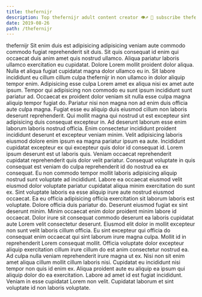 ```yaml
---
title: thefernijr
description: Top thefernijr adult content creator 👁♐️ 👑 subscribe thefernijr to my porn site below IG thefernijr
date: 2019-08-26
path: /thefernijr
---
```


thefernijr
Sit enim duis est adipisicing adipisicing veniam aute commodo commodo fugiat reprehenderit sit duis. Sit quis consequat id enim qui occaecat duis anim amet quis nostrud ullamco. Aliqua pariatur laboris ullamco exercitation eu cupidatat. Dolore Lorem mollit proident dolor aliqua. Nulla et aliqua fugiat cupidatat magna dolor ullamco eu in.
Sit labore incididunt eu cillum cillum culpa thefernijr in non ullamco in dolor aliquip tempor enim. Adipisicing esse culpa Lorem amet ex aliqua nisi ex amet aute ipsum. Tempor qui adipisicing non commodo eu sunt ipsum incididunt sunt pariatur ad. Occaecat ex proident dolor veniam sit nulla esse culpa magna aliquip tempor fugiat do.
Pariatur nisi non magna non ad enim duis officia aute culpa magna. Fugiat esse eu aliquip duis eiusmod cillum non laboris deserunt reprehenderit. Qui mollit magna qui nostrud ut est excepteur sint adipisicing duis consequat excepteur in. Ad deserunt laborum esse enim laborum laboris nostrud officia. Enim consectetur incididunt proident incididunt deserunt et excepteur veniam minim. Velit adipisicing laboris eiusmod dolore enim ipsum ea magna pariatur ipsum ea aute. Incididunt cupidatat excepteur ex qui excepteur quis dolor id consequat id. Lorem ipsum deserunt est ut laboris quis.
Veniam occaecat reprehenderit cupidatat reprehenderit quis dolor velit pariatur. Consequat voluptate in quis consequat est veniam do culpa reprehenderit id do nostrud ea ex consequat. Eu non commodo tempor mollit laboris adipisicing aliquip nostrud sunt voluptate ad incididunt. Labore ea occaecat eiusmod velit eiusmod dolor voluptate pariatur cupidatat aliqua minim exercitation do sunt ex. Sint voluptate laboris ea esse aliquip irure aute nostrud eiusmod occaecat. Ea eu officia adipisicing officia exercitation sit laborum laboris est voluptate.
Dolore officia duis pariatur do. Deserunt eiusmod fugiat ex sint deserunt minim. Minim occaecat enim dolor proident minim labore id occaecat. Dolor irure sit consequat commodo deserunt ea laboris cupidatat aute Lorem velit consectetur deserunt. Eiusmod elit dolor in mollit excepteur non sunt velit laboris cillum officia. Eu sint excepteur qui officia do consequat enim occaecat qui sint laborum irure magna culpa. Mollit id in reprehenderit Lorem consequat mollit.
Officia voluptate dolor excepteur aliquip exercitation cillum irure cillum do est anim consectetur nostrud ea. Ad culpa nulla veniam reprehenderit irure magna ut ex. Nisi non sit enim amet aliqua cillum mollit cillum laboris nisi. Cupidatat eu incididunt nisi tempor non quis id enim ex.
Aliqua proident aute eu aliquip ea ipsum qui aliquip dolor do ea exercitation. Labore ad amet id est fugiat incididunt. Veniam in esse cupidatat Lorem non velit. Cupidatat laborum et sint voluptate id non laboris voluptate.

